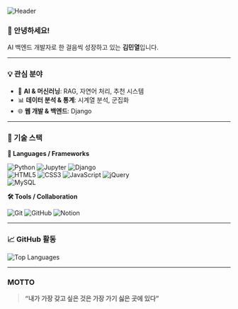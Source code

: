 ![Header](https://capsule-render.vercel.app/api?type=waving&color=auto&height=300&section=header&text=Happy%20Day%20To%20Love!&fontSize=60&fontColor=ffffff)

### 👋 안녕하세요!  
AI 백엔드 개발자로 한 걸음씩 성장하고 있는 **김민열**입니다.  

---

### 💡 관심 분야

- 🧠 **AI & 머신러닝**: RAG, 자연어 처리, 추천 시스템  
- 📊 **데이터 분석 & 통계**: 시계열 분석, 군집화  
- 🌐 **웹 개발 & 백엔드**: Django

---

### 🧰 기술 스택

**📌 Languages / Frameworks**

![Python](https://img.shields.io/badge/Python-3776AB?style=for-the-badge&logo=python&logoColor=white)
![Jupyter](https://img.shields.io/badge/Jupyter-F37626?style=for-the-badge&logo=jupyter&logoColor=white)
![Django](https://img.shields.io/badge/Django-092E20?style=for-the-badge&logo=django&logoColor=white)  
![HTML5](https://img.shields.io/badge/HTML5-E34F26?style=for-the-badge&logo=html5&logoColor=white)
![CSS3](https://img.shields.io/badge/CSS3-1572B6?style=for-the-badge&logo=css3&logoColor=white)
![JavaScript](https://img.shields.io/badge/JavaScript-F7DF1E?style=for-the-badge&logo=javascript&logoColor=black)
![jQuery](https://img.shields.io/badge/jQuery-0769AD?style=for-the-badge&logo=jquery&logoColor=white)  
![MySQL](https://img.shields.io/badge/MySQL-4479A1?style=for-the-badge&logo=mysql&logoColor=white)

**🛠 Tools / Collaboration**

![Git](https://img.shields.io/badge/Git-F05032?style=for-the-badge&logo=git&logoColor=white)
![GitHub](https://img.shields.io/badge/GitHub-181717?style=for-the-badge&logo=github&logoColor=white)
![Notion](https://img.shields.io/badge/Notion-000000?style=for-the-badge&logo=notion&logoColor=white)

---

### 📈 GitHub 활동

![Top Languages](https://github-readme-stats.vercel.app/api/top-langs/?username=kimminyeol&layout=compact&theme=radical)

---

### MOTTO
> **“내가 가장 갖고 싶은 것은 가장 가기 싫은 곳에 있다”**
